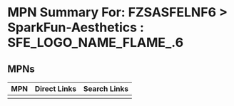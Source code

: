 



# MPN Summary For: FZSASFELNF6 > SparkFun-Aesthetics : SFE_LOGO_NAME_FLAME_.6

## MPNs
  

|MPN|Direct Links|Search Links|
| :--- | :--- | :--- |
||||
